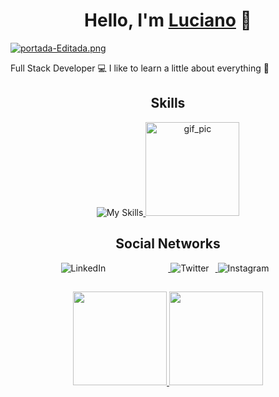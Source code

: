 <div align="center">
<h1 align="center">Hello, I'm <a href="https://aristi.dev">Luciano</a> 👋</h1>
</div>

[![portada-Editada.png](https://i.postimg.cc/LsQF3P7M/portada-Editada.png)](https://postimg.cc/67ZP98tH)

<p> Full Stack Developer 💻 I like to learn a little about everything 👾 </p>

##
<div align="center">
  <h2>Skills</h2>
</div>
<div align="center">
  <a href="https://skillicons.dev">
    <img style="display: inline-block;" alt="My Skills" src="https://skillicons.dev/icons?i=js,html,css,nodejs,react,angular,bootstrap,mysql,cs,dotnet,py&perline=4">
  </a>

  <img style="display: inline-block;" alt="gif_pic" height="150" style="border-radius: 50px;" src="https://media.giphy.com/media/13HgwGsXF0aiGY/giphy.gif">
</div>


##
<div align="center">
  <h2>Social Networks</h2>
  <a href="https://www.linkedin.com/in/lcassarini/">
     <img style="display: inline-block; margin-right: 100px;" alt="LinkedIn" src="https://skillicons.dev/icons?i=linkedin&perline=4">
  </a>
  <a href="https://twitter.com/Lucho_Cassarini">
     <img style="display: inline-block; margin-right: 10px;" alt="Twitter" src="https://skillicons.dev/icons?i=twitter&perline=4">
  </a>
  <a href="https://www.instagram.com/lucianocassarini/">
     <img style="display: inline-block; margin-right: 10px;" alt="Instagram	" src="https://skillicons.dev/icons?i=instagram&perline=4">
  </a>
</div>

##

<div align="center">
  <a href="https://github.com/LucianoCassarini">
  <img height="150em" src="https://github-readme-stats.vercel.app/api?username=LucianoCassarini&show_icons=true&theme=react&include_all_commits=true&count_private=true"/>
  <img height="150em" src="https://github-readme-stats.vercel.app/api/top-langs/?username=LucianoCassarini&layout=compact&langs_count=7&theme=react"/>
</div>


